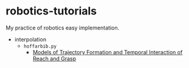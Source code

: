 # robotics-tutorials

My practice of robotics easy implementation.

- interpolation
  - `hoffarbib.py`
    -  [Models of Trajectory Formation and Temporal Interaction of Reach and Grasp](https://www.tandfonline.com/doi/abs/10.1080/00222895.1993.9942048)
